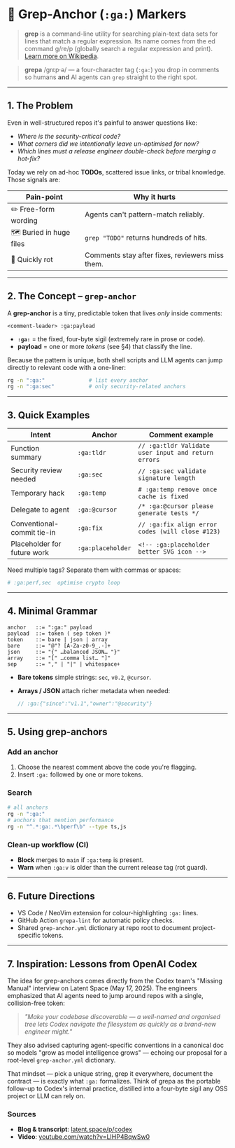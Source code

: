 # 🍇 Grep-Anchor (`:ga:`) Markers

> **grep** is a command-line utility for searching plain-text data sets for lines that match a regular expression. Its name comes from the ed command g/re/p (globally search a regular expression and print). [Learn more on Wikipedia](https://en.wikipedia.org/wiki/Grep).

> **grepa** /ɡrɛp·ə/ — a four-character tag (`:ga:`) you drop in comments so humans **and** AI agents can `grep` straight to the right spot.

---

## 1. The Problem

Even in well-structured repos it's painful to answer questions like:

* *Where is the security-critical code?*
* *What corners did we intentionally leave un-optimised for now?*
* *Which lines must a release engineer double-check before merging a hot-fix?*

Today we rely on ad-hoc **TODOs**, scattered issue links, or tribal knowledge. Those signals are:

| Pain-point               | Why it hurts                                    |
| ------------------------ | ----------------------------------------------- |
| ✏️ Free-form wording     | Agents can't pattern-match reliably.            |
| 🗺️ Buried in huge files | `grep "TODO"` returns hundreds of hits.         |
| 🌱 Quickly rot           | Comments stay after fixes, reviewers miss them. |

---

## 2. The Concept – `grep-anchor`

A **grep-anchor** is a tiny, predictable token that lives *only* inside comments:

```text
<comment-leader> :ga:payload
```

* **`:ga:`** = the fixed, four-byte sigil (extremely rare in prose or code).
* **payload**  = one or more *tokens* (see §4) that classify the line.

Because the pattern is unique, both shell scripts and LLM agents can jump directly to relevant code with a one-liner:

```bash
rg -n ":ga:"              # list every anchor
rg -n ":ga:sec"           # only security-related anchors
```

---

## 3. Quick Examples

| Intent                      | Anchor            | Comment example                                  |
| --------------------------- | ----------------- | ------------------------------------------------ |
| Function summary            | `:ga:tldr`        | `// :ga:tldr Validate user input and return errors` |
| Security review needed      | `:ga:sec`         | `// :ga:sec validate signature length`           |
| Temporary hack              | `:ga:temp`        | `# :ga:temp remove once cache is fixed`          |
| Delegate to agent           | `:ga:@cursor`     | `/* :ga:@cursor please generate tests */`        |
| Conventional-commit tie-in  | `:ga:fix`         | `// :ga:fix align error codes (will close #123)` |
| Placeholder for future work | `:ga:placeholder` | `<!-- :ga:placeholder better SVG icon -->`       |

Need multiple tags? Separate them with commas or spaces:

```python
# :ga:perf,sec  optimise crypto loop
```

---

## 4. Minimal Grammar

```ebnf
anchor   ::= ":ga:" payload
payload  ::= token ( sep token )*
token    ::= bare | json | array
bare     ::= "@"? [A-Za-z0-9_.-]+
json     ::= "{" …balanced JSON… "}"
array    ::= "[" …comma list… "]"
sep      ::= "," | "|" | whitespace+
```

* **Bare tokens** simple strings: `sec`, `v0.2`, `@cursor`.
* **Arrays / JSON** attach richer metadata when needed:

  ```js
  // :ga:{"since":"v1.1","owner":"@security"}
  ```

---

## 5. Using grep-anchors

### Add an anchor

1. Choose the nearest comment above the code you're flagging.
2. Insert `:ga:` followed by one or more tokens.

### Search

```bash
# all anchors
rg -n ":ga:"  
# anchors that mention performance
rg -n "^.*:ga:.*\bperf\b" --type ts,js
```

### Clean-up workflow (CI)

* **Block** merges to `main` if `:ga:temp` is present.
* **Warn** when `:ga:v` is older than the current release tag (rot guard).

---

## 6. Future Directions

* VS Code / NeoVim extension for colour-highlighting `:ga:` lines.
* GitHub Action `grepa-lint` for automatic policy checks.
* Shared `grep-anchor.yml` dictionary at repo root to document project-specific tokens.

---

## 7. Inspiration: Lessons from OpenAI Codex

The idea for grep-anchors comes directly from the Codex team's "Missing Manual" interview on Latent Space (May 17, 2025). The engineers emphasized that AI agents need to jump around repos with a single, collision-free token:

> *"Make your codebase discoverable — a well-named and organised tree lets Codex navigate the filesystem as quickly as a brand-new engineer might."*

They also advised capturing agent-specific conventions in a canonical doc so models "grow as model intelligence grows" — echoing our proposal for a root-level `grep-anchor.yml` dictionary.

That mindset — pick a unique string, grep it everywhere, document the contract — is exactly what `:ga:` formalizes. Think of grepa as the portable follow-up to Codex's internal practice, distilled into a four-byte sigil any OSS project or LLM can rely on.

### Sources

* **Blog & transcript**: [latent.space/p/codex](https://www.latent.space/p/codex)
* **Video**: [youtube.com/watch?v=LIHP4BqwSw0](https://www.youtube.com/watch?v=LIHP4BqwSw0)